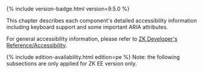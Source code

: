 

{% include version-badge.html version=9.5.0 %}

This chapter describes each component's detailed accessibility
information including keyboard support and some important ARIA
attributes.

For general accessibility information, please refer to [ZK Developer's
Reference/Accessibility]({{site.baseurl}}/zk_dev_ref/Accessibility).

{% include edition-availability.html edition=pe %} Note: the following subsections are only applied for
ZK EE version only.





